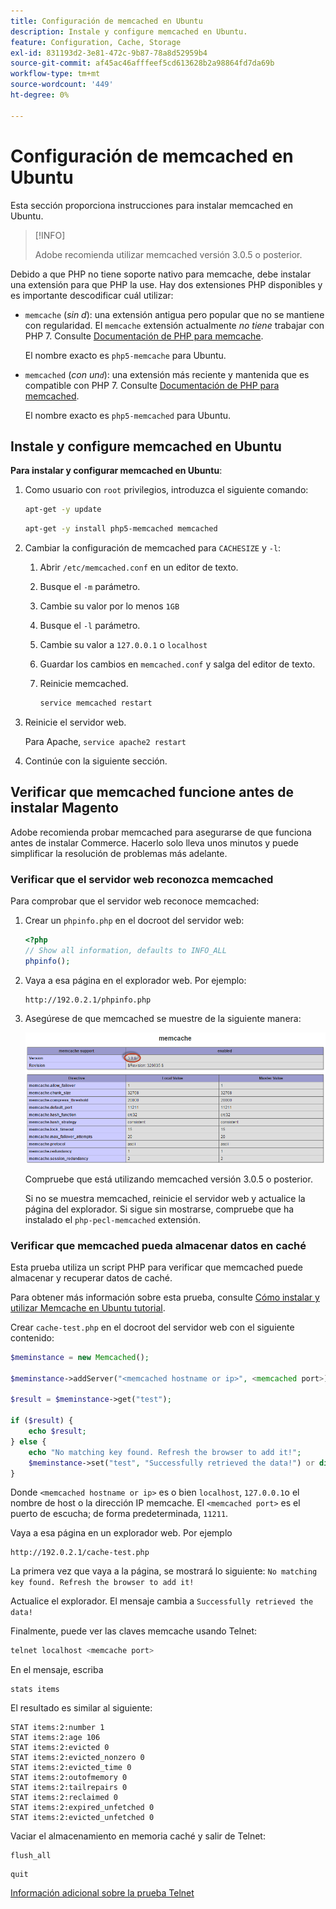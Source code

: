 ```yaml
---
title: Configuración de memcached en Ubuntu
description: Instale y configure memcached en Ubuntu.
feature: Configuration, Cache, Storage
exl-id: 831193d2-3e81-472c-9b87-78a8d52959b4
source-git-commit: af45ac46afffeef5cd613628b2a98864fd7da69b
workflow-type: tm+mt
source-wordcount: '449'
ht-degree: 0%

---
```


# Configuración de memcached en Ubuntu

Esta sección proporciona instrucciones para instalar memcached en Ubuntu.

>[!INFO]
>
>Adobe recomienda utilizar memcached versión 3.0.5 o posterior.

Debido a que PHP no tiene soporte nativo para memcache, debe instalar una extensión para que PHP la use. Hay dos extensiones PHP disponibles y es importante descodificar cuál utilizar:

- `memcache` (_sin d_): una extensión antigua pero popular que no se mantiene con regularidad.
El `memcache` extensión actualmente _no tiene_ trabajar con PHP 7. Consulte [Documentación de PHP para memcache](https://www.php.net/manual/en/book.memcache.php).

  El nombre exacto es `php5-memcache` para Ubuntu.

- `memcached` (_con un`d`_): una extensión más reciente y mantenida que es compatible con PHP 7. Consulte [Documentación de PHP para memcached](https://www.php.net/manual/en/book.memcached.php).

  El nombre exacto es `php5-memcached` para Ubuntu.

## Instale y configure memcached en Ubuntu

**Para instalar y configurar memcached en Ubuntu**:

1. Como usuario con `root` privilegios, introduzca el siguiente comando:

   ```bash
   apt-get -y update
   ```

   ```bash
   apt-get -y install php5-memcached memcached
   ```

1. Cambiar la configuración de memcached para `CACHESIZE` y `-l`:

   1. Abrir `/etc/memcached.conf` en un editor de texto.
   1. Busque el `-m` parámetro.
   1. Cambie su valor por lo menos `1GB`
   1. Busque el `-l` parámetro.
   1. Cambie su valor a `127.0.0.1` o `localhost`
   1. Guardar los cambios en `memcached.conf` y salga del editor de texto.
   1. Reinicie memcached.

      ```bash
      service memcached restart
      ```

1. Reinicie el servidor web.

   Para Apache, `service apache2 restart`

1. Continúe con la siguiente sección.

## Verificar que memcached funcione antes de instalar Magento

Adobe recomienda probar memcached para asegurarse de que funciona antes de instalar Commerce. Hacerlo solo lleva unos minutos y puede simplificar la resolución de problemas más adelante.

### Verificar que el servidor web reconozca memcached

Para comprobar que el servidor web reconoce memcached:

1. Crear un `phpinfo.php` en el docroot del servidor web:

   ```php
   <?php
   // Show all information, defaults to INFO_ALL
   phpinfo();
   ```

1. Vaya a esa página en el explorador web. Por ejemplo:

   ```http
   http://192.0.2.1/phpinfo.php
   ```

1. Asegúrese de que memcached se muestre de la siguiente manera:

   ![Confirme que el servidor web reconoce memcached](../../assets/configuration/memcache.png)

   Compruebe que está utilizando memcached versión 3.0.5 o posterior.

   Si no se muestra memcached, reinicie el servidor web y actualice la página del explorador. Si sigue sin mostrarse, compruebe que ha instalado el `php-pecl-memcached` extensión.

### Verificar que memcached pueda almacenar datos en caché

Esta prueba utiliza un script PHP para verificar que memcached puede almacenar y recuperar datos de caché.

Para obtener más información sobre esta prueba, consulte [Cómo instalar y utilizar Memcache en Ubuntu tutorial](https://www.digitalocean.com/community/tutorials/how-to-install-and-use-memcache-on-ubuntu-14-04).

Crear `cache-test.php` en el docroot del servidor web con el siguiente contenido:

```php
$meminstance = new Memcached();

$meminstance->addServer("<memcached hostname or ip>", <memcached port>);

$result = $meminstance->get("test");

if ($result) {
    echo $result;
} else {
    echo "No matching key found. Refresh the browser to add it!";
    $meminstance->set("test", "Successfully retrieved the data!") or die("Could not save anything to memcached...");
}
```

Donde `<memcached hostname or ip>` es o bien `localhost`, `127.0.0.1`o el nombre de host o la dirección IP memcache. El `<memcached port>` es el puerto de escucha; de forma predeterminada, `11211`.

Vaya a esa página en un explorador web. Por ejemplo

```http
http://192.0.2.1/cache-test.php
```

La primera vez que vaya a la página, se mostrará lo siguiente: `No matching key found. Refresh the browser to add it!`

Actualice el explorador. El mensaje cambia a `Successfully retrieved the data!`

Finalmente, puede ver las claves memcache usando Telnet:

```bash
telnet localhost <memcache port>
```

En el mensaje, escriba

```shell
stats items
```

El resultado es similar al siguiente:

```terminal
STAT items:2:number 1
STAT items:2:age 106
STAT items:2:evicted 0
STAT items:2:evicted_nonzero 0
STAT items:2:evicted_time 0
STAT items:2:outofmemory 0
STAT items:2:tailrepairs 0
STAT items:2:reclaimed 0
STAT items:2:expired_unfetched 0
STAT items:2:evicted_unfetched 0
```

Vaciar el almacenamiento en memoria caché y salir de Telnet:

```shell
flush_all
```

```shell
quit
```

[Información adicional sobre la prueba Telnet](https://darkcoding.net/software/memcached-list-all-keys/)
